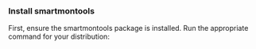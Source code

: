 ### Install smartmontools ###
First, ensure the smartmontools package is installed. Run the appropriate command for your distribution:
